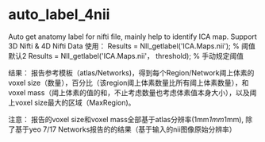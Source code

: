 # auto_label_4nii
Auto get anatomy label for nifti file, mainly help to identify ICA map.
Support 3D Nifti & 4D Nifti Data
使用：
Results = NII_getlabel('ICA.Maps.nii'); % 阈值默认2
Results = NII_getlabel('ICA.Maps.nii'， threshold); % 手动规定阈值

结果：
报告参考模板（atlas/Networks)，得到每个Region/Network阈上体素的voxel size（数量），百分比（该region阈上体素数量比所有阈上体素数量），和voxel mass（阈上体素的值的和，不止考虑数量也考虑体素值本身大小），以及阈上voxel size最大的区域（MaxRegion)。

注意：
报告的voxel size和voxel mass全部基于atlas分辨率(1mm*1mm*1mm), 除了基于yeo 7/17 Networks报告的的结果（基于输入的nii图像原始分辨率）
